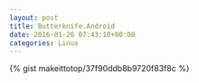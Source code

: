 ```yaml
---
layout: post                                                                                                              
title: Butterknife.Android                                                                                                                       
date: 2016-01-26 07:43:10+00:00                                                                                                                        
categories: Linux                                                                                                                
---                                                                                                                              
```


{% gist makeittotop/37f90ddb8b9720f83f8c %}                                                                                                           

